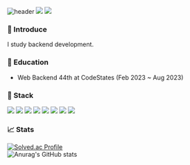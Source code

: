 ![header](https://capsule-render.vercel.app/api?type=waving&color=auto&height=300&section=header&text=OhTaeHo&fontSize=90)
<a href="" target="_blank"><img src="https://img.shields.io/badge/blog-585858?style=flat&logo=Velog&logoColor=white"/></a>
<a href="https://velog.io/@taeho97" target="_blank"><img src="https://img.shields.io/badge/dhxogh125@gmail.com-F78181?style=flat&logo=gmail&logoColor=white"/></a><br>

### 🎤 Introduce
I study backend development.

### 🏫 Education
- Web Backend 44th at CodeStates (Feb 2023 ~ Aug 2023)

### 🔨 Stack
<a href="" target="_blank"><img src="https://img.shields.io/badge/Java-58ACFA?style=flat&logoColor=white"/></a>
<a href="" target="_blank"><img src="https://img.shields.io/badge/Spring-01DF3A?style=flat&logo=spring&logoColor=white"/></a>
<a href="" target="_blank"><img src="https://img.shields.io/badge/Spring Boot-01DF3A?style=flat&logo=springboot&logoColor=white"/></a>
<a href="" target="_blank"><img src="https://img.shields.io/badge/Spring Data JPA-01DF3A?style=flat&logoColor=white"/></a>
<a href="" target="_blank"><img src="https://img.shields.io/badge/MySQL-01DF3A?style=flat&logo=mysql&logoColor=white"/></a>
<a href="" target="_blank"><img src="https://img.shields.io/badge/AWS-FE9A2E?style=flat&logo=amazonaws&logoColor=white"/></a>
<a href="" target="_blank"><img src="https://img.shields.io/badge/Git-FE2E2E?style=flat&logo=git&logoColor=white"/></a>
<a href="" target="_blank"><img src="https://img.shields.io/badge/GitHub-585858?style=flat&logo=github&logoColor=white"/></a>

### 📈 Stats
[![Solved.ac Profile](http://mazassumnida.wtf/api/generate_badge?boj=dhxogh123123)](https://solved.ac/dhxogh123123)<br/>
![Anurag's GitHub stats](https://github-readme-stats.vercel.app/api?username=OhTaeHo-97&show_icons=true&theme=radical)
<!--
**OhTaeHo-97/OhTaeHo-97** is a ✨ _special_ ✨ repository because its `README.md` (this file) appears on your GitHub profile.

Here are some ideas to get you started:

- 🔭 I’m currently working on ...
- 🌱 I’m currently learning ...
- 👯 I’m looking to collaborate on ...
- 🤔 I’m looking for help with ...
- 💬 Ask me about ...
- 📫 How to reach me: ...
- 😄 Pronouns: ...
- ⚡ Fun fact: ...
-->
